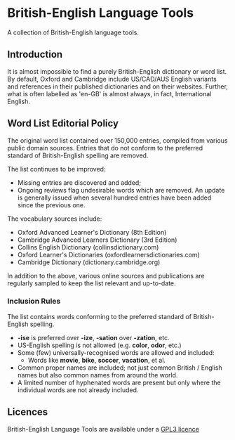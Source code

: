 
# British-English Language Tools

A collection of British-English language tools.


## Introduction
It is almost impossible to find a purely British-English dictionary or word 
list. By default, Oxford and Cambridge include US/CAD/AUS English variants and 
references in their published dictionaries and on their websites. Further, what 
is often labelled as 'en-GB' is almost always, in fact, International English.


## Word List Editorial Policy
The original word list contained over 150,000 entries, compiled from various 
public domain sources. Entries that do not conform to the preferred standard of 
British-English spelling are removed.

The list continues to be improved:
* Missing entries are discovered and added;
* Ongoing reviews flag undesirable words which are removed.
An update is generally issued when several hundred entries have been added 
since the previous one.

The vocabulary sources include:
* Oxford Advanced Learner's Dictionary (8th Edition)
* Cambridge Advanced Learners Dictionary (3rd Edition)
* Collins English Dictionary (collinsdictionary.com)
* Oxford Learner's Dictionaries (oxfordlearnersdictionaries.com)
* Cambridge Dictionary (dictionary.cambridge.org)

In addition to the above, various online sources and publications are regularly 
sampled to keep the list relevant and up-to-date.


### Inclusion Rules
The list contains words conforming to the preferred standard of 
British-English spelling.

* **-ise** is preferred over **-ize**, **-sation** over **-zation**, etc.
* US-English spelling is not allowed (e.g. **color**, **odor**, etc.)
* Some (few) universally-recognised words are allowed and included:
    * Words like **movie**, **bike**, **soccer**, **vacation**, et al.
* Common proper names are included; not just common British / English names but 
also common names from around the world.
* A limited number of hyphenated words are present but only where the 
individual words are not already included.


## Licences
British-English Language Tools are available under a [GPL3
licence](https://github.com/darmeth/british-english-words/blob/main/LICENCE)

